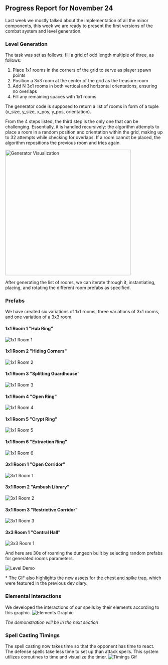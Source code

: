 ## Progress Report for November 24

Last week we mostly talked about the implementation of all the minor components, this week we are ready to present the first versions of the combat system and level generation.

### Level Generation

The task was set as follows: fill a grid of odd length multiple of three, as follows:

1. Place 1x1 rooms in the corners of the grid to serve as player spawn points
2. Position a 3x3 room at the center of the grid as the treasure room
3. Add N 3x1 rooms in both vertical and horizontal orientations, ensuring no overlaps
4. Fill any remaining spaces with 1x1 rooms

The generator code is supposed to return a list of rooms in form of a tuple (x_size, y_size, x_pos, y_pos, orientation).

From the 4 steps listed, the third step is the only one that can be challenging. Essentially, it is handled recursively: the algorithm attempts to place a room in a random position and orientation within the grid, making up to 32 attempts while checking for overlaps. If a room cannot be placed, the algorithm repositions the previous room and tries again.

<img src="../materials/generator.gif" alt="Generator Visualization" width="400" height="400">

After generating the list of rooms, we can iterate through it, instantiating, placing, and rotating the different room prefabs as specified.

### Prefabs

We have created six variations of 1x1 rooms, three variations of 3x1 rooms, and one variation of a 3x3 room.

#### 1x1 Room 1 "Hub Ring"

![1x1 Room 1](../materials/room1x1_1.jpg)

#### 1x1 Room 2 "Hiding Corners"

![1x1 Room 2](../materials/room1x1_2.jpg)

#### 1x1 Room 3 "Splitting Guardhouse"

![1x1 Room 3](../materials/room1x1_3.jpg)

#### 1x1 Room 4 "Open Ring"

![1x1 Room 4](../materials/room1x1_4.jpg)

#### 1x1 Room 5 "Crypt Ring"

![1x1 Room 5](../materials/room1x1_5.jpg)

#### 1x1 Room 6 "Extraction Ring"

![1x1 Room 6](../materials/room1x1_6.jpg)

#### 3x1 Room 1 "Open Corridor"

![3x1 Room 1](../materials/room3x1_1.jpg)

#### 3x1 Room 2 "Ambush Library"

![3x1 Room 2](../materials/room3x1_2.jpg)

#### 3x1 Room 3 "Restrictive Corridor"

![3x1 Room 3](../materials/room3x1_3.jpg)

#### 3x3 Room 1 "Central Hall"

![3x3 Room 1](../materials/room3x3_1.jpg)

And here are 30s of roaming the dungeon built by selecting random prefabs for generated rooms parameters.

![Level Demo](../materials/level_demo.gif)

\* 
The GIF also highlights the new assets for the chest and spike trap, which were featured in the previous dev diary.

### Elemental Interactions
We developed the interactions of our spells by their elements according to this graphic.
![Elements Graphic](../materials/elements-graphic.png)

_The demonstration will be in the next section_
### Spell Casting Timings
The spell casting now takes time so that the opponent has time to react. The defense spells take less time to set up than attack spells. This system utilizes coroutines to time and visualize the timer.
![Timings Gif](../materials/timings.gif)


